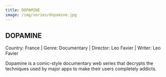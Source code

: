 ```yaml
---
title: DOPAMINE
image: /img/series/dopamine.jpg
---
```


## DOPAMINE

Country: France | Genre: Documentary | Director: Leo Favier | Writer: Leo Favier

Dopamine is a comic-style documentary web series that decrypts the techniques used by major apps to make their users completely addicts.

